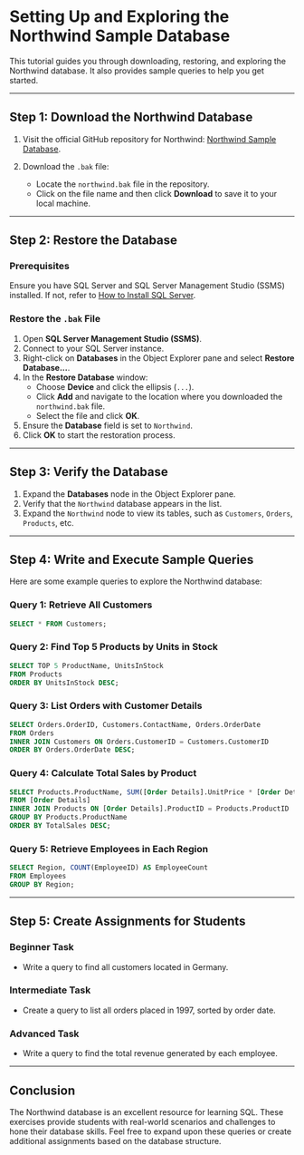 # Setting Up and Exploring the Northwind Sample Database

This tutorial guides you through downloading, restoring, and exploring the Northwind database. It also provides sample queries to help you get started.

---

## Step 1: Download the Northwind Database

1. Visit the official GitHub repository for Northwind: [Northwind Sample Database](https://github.com/microsoft/sql-server-samples/tree/master/samples/databases/northwind-pubs).

2. Download the `.bak` file:

   - Locate the `northwind.bak` file in the repository.
   - Click on the file name and then click **Download** to save it to your local machine.

---

## Step 2: Restore the Database

### Prerequisites

Ensure you have SQL Server and SQL Server Management Studio (SSMS) installed. If not, refer to [How to Install SQL Server](https://learn.microsoft.com/en-us/sql/sql-server/what-is-sql-server?view=sql-server-ver16).

### Restore the `.bak` File

1. Open **SQL Server Management Studio (SSMS)**.
2. Connect to your SQL Server instance.
3. Right-click on **Databases** in the Object Explorer pane and select **Restore Database...**.
4. In the **Restore Database** window:
   - Choose **Device** and click the ellipsis (`...`).
   - Click **Add** and navigate to the location where you downloaded the `northwind.bak` file.
   - Select the file and click **OK**.
5. Ensure the **Database** field is set to `Northwind`.
6. Click **OK** to start the restoration process.

---

## Step 3: Verify the Database

1. Expand the **Databases** node in the Object Explorer pane.
2. Verify that the `Northwind` database appears in the list.
3. Expand the `Northwind` node to view its tables, such as `Customers`, `Orders`, `Products`, etc.

---

## Step 4: Write and Execute Sample Queries

Here are some example queries to explore the Northwind database:

### Query 1: Retrieve All Customers

```sql
SELECT * FROM Customers;
```

### Query 2: Find Top 5 Products by Units in Stock

```sql
SELECT TOP 5 ProductName, UnitsInStock
FROM Products
ORDER BY UnitsInStock DESC;
```

### Query 3: List Orders with Customer Details

```sql
SELECT Orders.OrderID, Customers.ContactName, Orders.OrderDate
FROM Orders
INNER JOIN Customers ON Orders.CustomerID = Customers.CustomerID
ORDER BY Orders.OrderDate DESC;
```

### Query 4: Calculate Total Sales by Product

```sql
SELECT Products.ProductName, SUM([Order Details].UnitPrice * [Order Details].Quantity) AS TotalSales
FROM [Order Details]
INNER JOIN Products ON [Order Details].ProductID = Products.ProductID
GROUP BY Products.ProductName
ORDER BY TotalSales DESC;
```

### Query 5: Retrieve Employees in Each Region

```sql
SELECT Region, COUNT(EmployeeID) AS EmployeeCount
FROM Employees
GROUP BY Region;
```

---

## Step 5: Create Assignments for Students

### Beginner Task

- Write a query to find all customers located in Germany.

### Intermediate Task

- Create a query to list all orders placed in 1997, sorted by order date.

### Advanced Task

- Write a query to find the total revenue generated by each employee.

---

## Conclusion

The Northwind database is an excellent resource for learning SQL. These exercises provide students with real-world scenarios and challenges to hone their database skills. Feel free to expand upon these queries or create additional assignments based on the database structure.

